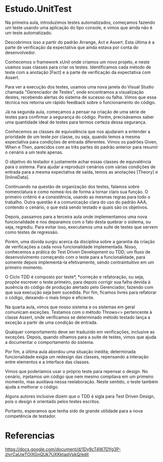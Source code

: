 # Estudo.UnitTest
Na primeira aula, introduzimos testes automatizados, começamos fazendo um teste usando uma aplicação do tipo console, e vimos que ainda não é um teste automatizado.

Descobrimos isso a partir do padrão Arrange, Act e Assert. Esta última é a parte de verificação da expectativa que ainda estava por conta do desenvolvedor.

Conhecemos o framework xUnit onde criamos um novo projeto, e neste usamos suas classes para criar os testes. Identificamos cada método de teste com a anotação [Fact] e a parte de verificação da expectativa com Assert.
 
Para ver a execução dos testes, usamos uma nova janela do Visual Studio chamada "Gerenciador de Testes", onde encontramos a visualização destes, recebendo alertas do sistema de sucesso ou falha. Vimos que essa técnica nos retorna um rápido feedback sobre o funcionamento do código.

Já na segunda aula, começamos a pensar na criação de uma série de testes para confirmar a segurança do código. Porém, precisávamos saber uma quantidade ideal de testes para termos certeza dessa segurança.
 
Conhecemos as classes de equivalência que nos ajudaram a entender a prioridade de um teste por classe, ou seja, quando temos a mesma expectativa para condições de entrada diferentes. Vimos os padrões Given, When e Then, parecidos com as três partes do padrão anterior para resumir o cenário a um teste apenas.

O objetivo do testador é justamente achar essas classes de equivalência para o sistema. Para ajudar a reproduzir cenários com várias condições de entrada para a mesma expectativa de saída, temos as anotações [Theory] e [InlineData].
 
Continuando na questão de organização dos testes, falamos sobre nomenclatura e como nomeá-los de forma a tornar claro sua função. O primeiro critério é a consistência, usando as mesmas regras para todo o trabalho. Outra questão é a comunicação clara do uso do padrão AAA, contendo o cenário, o que está sendo testado e quais são os objetivos.

Depois, passamos para a terceira aula onde implementamos uma nova funcionalidade e nos deparamos com o fato desta quebrar o sistema, ou seja, regrediu. Para evitar isso, executamos uma suíte de testes que servem como testes de regressão.

Porém, uma dúvida surgiu acerca da disciplina sobre a garantia da criação de verificações a cada nova funcionalidade implementada. Nisso, conhecemos a prática do Test Driven Development ou TDD; um fluxo de desenvolvimento começando com o teste para a funcionalidade, para somente depois implementá-la efetivamente, sendo contraintuitivo em um primeiro momento.

O Ciclo TDD é composto por teste*, *correção e refatoração, ou seja, propõe escrever o teste primeiro, para depois corrigir sua falha devida à ausência do código de produção alertado pelo Gerenciador, fazendo com que sua execução seja bem sucedida. Por fim, ficamos livres para refatorar o código, deixando-o mais limpo e eficiente.

Na quarta aula, vimos que nosso sistema e os sistemas em geral comunicam exceções. Testamos com o método Throws<> pertencente à classe Assert, onde verificamos se determinado método testado lança a exceção a partir de uma condição de entrada.

Qualquer comportamento deve ser traduzido em verificações, inclusive as exceções. Depois, quando olhamos para a suíte de testes, vimos que ajuda a documentar o comportamento do sistema.

Por fim, a última aula abordou uma situação inédita; determinada funcionalidade exigia um redesign das classes, repensando a interação entre elementos e a interface das classes.

Vimos que poderíamos usar o próprio teste para repensar o design. No cenário, injetamos um código que nem mesmo compilava em um primeiro momento, mas auxiliava nessa reelaboração. Neste sentido, o teste também ajuda a melhorar o código.
 
Alguns autores inclusive dizem que o TDD é sigla para Test Driven Design, pois o design é orientado pelos testes escritos.

Portanto, esperamos que tenha sido de grande utilidade para a nova competência de testador.

# Referencias
 https://docs.google.com/document/d/1Dy9cT4W7DYg3P-zlvrCaUwTOIXGnQUk7UXKktaqVpkQ/edit
  
